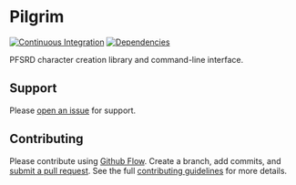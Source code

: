 # Pilgrim

[![Continuous Integration][ci-img]][ci-url]
[![Dependencies][deps-img]][deps-url]

PFSRD character creation library and command-line interface.

## Support

Please [open an issue][new-issue-url] for support.

## Contributing

Please contribute using [Github Flow][github-flow-url]. Create a branch, add
commits, and [submit a pull request][pull-request-url]. See the full
[contributing guidelines][contributing-url] for more details.

[ci-img]: https://travis-ci.org/scriptdaemon/pilgrim.svg
[ci-url]: https://travis-ci.org/scriptdaemon/pilgrim
[deps-img]: https://david-dm.org/scriptdaemon/pilgrim/status.svg
[deps-url]: https://david-dm.org/scriptdaemon/pilgrim

[new-issue-url]: https://github.com/scriptdaemon/pilgrim/issues/new
[github-flow-url]: https://guides.github.com/introduction/flow
[pull-request-url]: https://github.com/scriptdaemon/pilgrim/compare
[contributing-url]: https://github.com/scriptdaemon/pilgrim/blob/master/CONTRIBUTING.md
